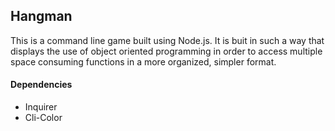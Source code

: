 <h2>Hangman</h2>

<p>This is a command line game built using Node.js. It is buit in such a way that displays the use of object oriented programming in order to access multiple space consuming functions in a more organized, simpler format.</p>

<h4>Dependencies</h4>
<ul>
	<li>Inquirer</li>
	<li>Cli-Color</li>
</ul>